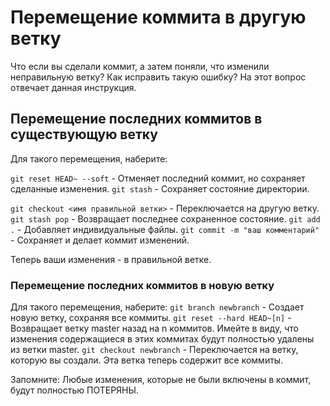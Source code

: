 # Перемещение коммита в другую ветку
Что если вы сделали коммит, а затем поняли, что изменили неправильную ветку?
Как исправить такую ошибку? На этот вопрос отвечает данная инструкция.

## Перемещение последних коммитов в существующую ветку
Для такого перемещения, наберите:

```git reset HEAD~ --soft``` - Отменяет последний коммит, но сохраняет сделанные изменения.
```git stash``` - Сохраняет состояние директории.

```git checkout <имя правильной ветки>``` - Переключается на другую ветку.
```git stash pop``` - Возвращает последнее сохраненное состояние.
```git add .``` - Добавляет индивидуальные файлы.
```git commit -m "ваш комментарий"``` - Сохраняет и делает коммит изменений.

Теперь ваши изменения - в правильной ветке.


### Перемещение последних коммитов в новую ветку
Для такого перемещения, наберите:
```git branch newbranch``` -  Создает новую ветку, сохраняя все коммиты.
```git reset --hard HEAD~[n]``` - Возвращает ветку master назад на n коммитов. Имейте в виду, что изменения содержащиеся в этих коммитах будут полностью удалены из ветки master.
```git checkout newbranch``` - Переключается на ветку, которую вы создали. Эта ветка теперь содержит все коммиты.

Запомните: Любые изменения, которые не были включены в коммит, будут полностью ПОТЕРЯНЫ.
